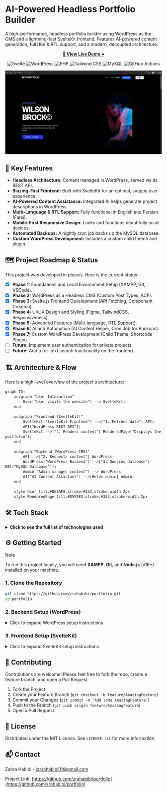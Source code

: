 # AI-Powered Headless Portfolio Builder

A high-performance, headless portfolio builder using WordPress as the CMS and a lightning-fast SvelteKit frontend. Features AI-powered content generation, full i18n & RTL support, and a modern, decoupled architecture.

<p align="center">
  <a href="YOUR_LIVE_DEMO_URL_HERE"><strong>🚀 View Live Demo »</strong></a>
</p>

<p align="center">
  <img src="https://img.shields.io/badge/Svelte-FF3E00?style=for-the-badge&logo=svelte&logoColor=white" alt="Svelte"/>
  <img src="https://img.shields.io/badge/WordPress-21759B?style=for-the-badge&logo=wordpress&logoColor=white" alt="WordPress"/>
  <img src="https://img.shields.io/badge/PHP-777BB4?style=for-the-badge&logo=php&logoColor=white" alt="PHP"/>
  <img src="https://img.shields.io/badge/Tailwind_CSS-38B2AC?style=for-the-badge&logo=tailwind-css&logoColor=white" alt="Tailwind CSS"/>
  <img src="https://img.shields.io/badge/MySQL-005C84?style=for-the-badge&logo=mysql&logoColor=white" alt="MySQL"/>
  <img src="https://img.shields.io/badge/GitHub_Actions-2088FF?style=for-the-badge&logo=github-actions&logoColor=white" alt="GitHub Actions"/>
</p>

![Project Screenshot](./assets/projectScreenshot.png)

## 🎯 Key Features

- **Headless Architecture:** Content managed in WordPress, served via its REST API.
- **Blazing-Fast Frontend:** Built with SvelteKit for an optimal, snappy user experience.
- **AI-Powered Content Assistance:** Integrated AI helps generate project descriptions in WordPress.
- **Multi-Language & RTL Support:** Fully functional in English and Persian (Farsi).
- **Mobile-First Responsive Design:** Looks and functions beautifully on all devices.
- **Automated Backups:** A nightly cron job backs up the MySQL database.
- **Custom WordPress Development:** Includes a custom child theme and plugin.

## 🗺️ Project Roadmap & Status

This project was developed in phases. Here is the current status:

- [x] **Phase 1:** Foundations and Local Environment Setup (XAMPP, Git, VSCode).
- [x] **Phase 2:** WordPress as a Headless CMS (Custom Post Types, ACF).
- [x] **Phase 3:** Svelte.js Frontend Development (API Fetching, Component Creation).
- [x] **Phase 4:** UI/UX Design and Styling (Figma, TailwindCSS, Responsiveness).
- [x] **Phase 5:** Advanced Features (Multi-language, RTL Support).
- [x] **Phase 6:** AI and Automation (AI Content Helper, Cron Job for Backups).
- [x] **Phase 7:** Custom WordPress Development (Child Theme, Shortcode Plugin).
- [ ] **Future:** Implement user authentication for private projects.
- [ ] **Future:** Add a full-text search functionality on the frontend.

## 🏗️ Architecture & Flow

Here is a high-level overview of the project's architecture:

```mermaid
graph TD;
    subgraph "User Interaction"
        User["User visits the website"] --> SvelteKit;
    end

    subgraph "Frontend (SvelteKit)"
        SvelteKit["SvelteKit Frontend"] -->|"1. Fetches data"| API;
        API{"WordPress REST API"};
        SvelteKit -->|"4. Renders content"| RenderedPage["Displays the portfolio"];
    end

    subgraph "Backend (WordPress CMS)"
        API -->|"2. Requests content"| WordPress;
        WordPress["WordPress Backend"] -->|"3. Queries database"| DB[("MySQL Database")];
        Admin["Admin manages content"] --> WordPress;
        AI["AI Content Assistant"] -->|Helps admin| Admin;
    end

    style User fill:#D6EAF8,stroke:#333,stroke-width:2px
    style RenderedPage fill:#D5F5E3,stroke:#333,stroke-width:2px
```

## 🛠️ Tech Stack

<details>
  <summary><strong>Click to see the full list of technologies used</strong></summary>

| Category      | Technology / Tool                                                                                                                                                                                                                                                                                                                          |
|---------------|--------------------------------------------------------------------------------------------------------------------------------------------------------------------------------------------------------------------------------------------------------------------------------------------------------------------------------------------|
| **Frontend**  | ![Svelte](https://img.shields.io/badge/Svelte-FF3E00?style=flat-square&logo=svelte&logoColor=white) SvelteKit, ![Tailwind CSS](https://img.shields.io/badge/Tailwind_CSS-38B2AC?style=flat-square&logo=tailwind-css&logoColor=white) Tailwind CSS, ![Bootstrap](https://img.shields.io/badge/Bootstrap-563D7C?style=flat-square&logo=bootstrap&logoColor=white) Bootstrap |
| **Backend**   | ![PHP](https://img.shields.io/badge/PHP-777BB4?style=flat-square&logo=php&logoColor=white) PHP, ![WordPress](https://img.shields.io/badge/WordPress-21759B?style=flat-square&logo=wordpress&logoColor=white) WordPress (Headless), ![ACF](https://img.shields.io/badge/ACF_Plugin-_?style=flat-square&color=black&logo=wordpress) ACF, ![MySQL](https://img.shields.io/badge/MySQL-005C84?style=flat-square&logo=mysql&logoColor=white) MySQL |
| **DevOps & Tooling** | ![Apache](https://img.shields.io/badge/Apache-D22128?style=flat-square&logo=apache&logoColor=white) Apache, ![Git](https://img.shields.io/badge/Git-F05032?style=flat-square&logo=git&logoColor=white) Git, ![GitHub](https://img.shields.io/badge/GitHub-100000?style=flat-square&logo=github&logoColor=white) GitHub, ![VSCode](https://img.shields.io/badge/VSCode-007ACC?style=flat-square&logo=visual-studio-code&logoColor=white) VSCode, Cron Job |

</details>

## ⚙️ Getting Started

> [!NOTE]
> To run this project locally, you will need **XAMPP**, **Git**, and **Node.js** (v16+) installed on your machine.

### 1. Clone the Repository

```sh
git clone https://github.com/zrahabibi/portfolio.git
cd portfolio
```

### 2. Backend Setup (WordPress)
<details>
  <summary>Click to expand WordPress setup instructions</summary>

  1.  Start **Apache** and **MySQL** from the XAMPP control panel.
  2.  Create a new MySQL database named `portfolio-cms`.
  3.  Move the `backend/wordpress` folder to your XAMPP `htdocs` directory.
  4.  Navigate to `http://localhost/wordpress` and complete the installation.
  5.  Log in, install the **ACF** plugin, and activate the **"Hello Elementor child"** theme.
  6.  Add some sample projects under the "Projects" post type.

</details>

### 3. Frontend Setup (SvelteKit)
<details>
  <summary>Click to expand SvelteKit setup instructions</summary>

  1.  Navigate to the `frontend` directory: `cd frontend`
  2.  Install dependencies:
      ```sh
      npm install
      ```
  3.  Create your environment file:
      ```sh
      cp .env.example .env
      ```
  4.  Set your API URL in the `.env` file:
      ```env
      VITE_WP_API_URL="http://localhost/wordpress/wp-json/wp/v2"
      ```
  5.  Start the dev server:
      ```sh
      npm run dev
      ```
  > Your SvelteKit frontend is now live at **http://localhost:5173**!

</details>

## 🤝 Contributing

Contributions are welcome! Please feel free to fork the repo, create a feature branch, and open a Pull Request.

1.  Fork the Project
2.  Create your Feature Branch (`git checkout -b feature/AmazingFeature`)
3.  Commit your Changes (`git commit -m 'Add some AmazingFeature'`)
4.  Push to the Branch (`git push origin feature/AmazingFeature`)
5.  Open a Pull Request

## 📄 License

Distributed under the MIT License. See `LICENSE.txt` for more information.

## 📬 Contact

Zahra Habibi - [izarahabibi01@gmail.com](mailto:izarahabibi01@gmail.com)

Project Link: [https://github.com/zrahabibi/portfolio](https://github.com/zrahabibi/portfolio)